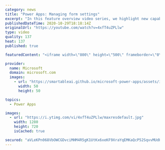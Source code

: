 ```yaml
---
category: news
title: "Power Apps: Managing form settings"
excerpt: "In this feature overview video series, we highlight new capabilities included in the latest update to Microsoft Power Apps.  Improvements to Microsoft Power Apps for managing form settings and events allow users to set various features on a form in the new modern designer.   Get the most out of Power"
publishedDateTime: 2020-10-29T18:18:14Z
originalUrl: "https://youtube.com/watch?v=4xfT4uZPLlw"
type: video
quality: 137
heat: 137
published: true

featuredContent: "<iframe width=\"800\" height=\"500\" frameborder=\"0\" src=\"https://www.youtube.com/embed/4xfT4uZPLlw\" allow=\"accelerometer; autoplay; encrypted-media; gyroscope; picture-in-picture\" allowfullscreen></iframe>"

provider:
  name: Microsoft
  domain: microsoft.com
  images:
    - url: "https://smartableai.github.io/microsoft-power-apps/assets/images/organizations/microsoft.com-50x50.jpg"
      width: 50
      height: 50

topics:
  - Power Apps

images:
  - url: "https://i.ytimg.com/vi/4xfT4uZPLlw/maxresdefault.jpg"
    width: 1280
    height: 720
    isCached: true

secured: "aVLeKPn068VbOWCGDvciMHM4R5gK1UtKx6xeKF9XraYqEMKaQcP52SqvvMUdHTeqdgikW0MVifB6fTVc4HL2tZbFQ2Wt+xLou0qzQ80WkeMYRdJogzFSQ5v1Ch+OFG7Bt2bxX8BgCkX3iYgmesojtwZGr6hAiQZ0yvPvJt3l8+VKyxWiktKPeTEd1rFCq4o6l6HHIR9AGBTAj9t7Rn7cZe4hGPY0/ScI4YBe8kN0k4DplXZOvOz33UZkjx3T9mcTRN2KVcLa1/AHYcfLi4IsM61wZTd9qI32njCboDn5k+QDJQ1Ylze4z1kZAhY31WMeLZOdBgNbEUi3z5pnjJMUEEHMTEgPdrRb0U+aBgR54aqb1e3oSWShhrST+qS7wB5cixlC4HYAhUPWNqa0r3kCHl6z6Pab3uZYbjsupBlnHReMTGR2Z1ZF06PJLfPT4anv;0Qw1041tw7ZxnpWv9qv3Zg=="
---
```


